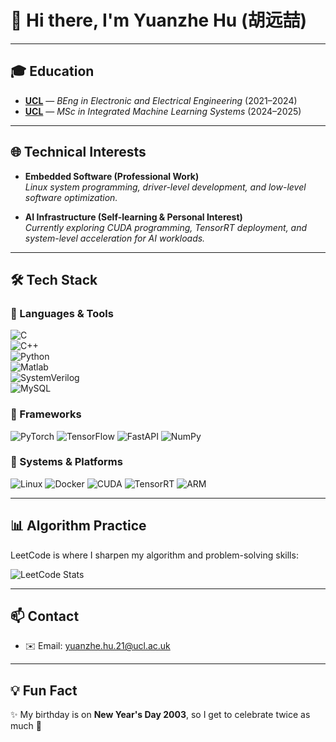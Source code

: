 # 👋 Hi there, I'm **Yuanzhe Hu (胡远喆)**

---

## 🎓 **Education**
- [**UCL**](https://www.ucl.ac.uk) — *BEng in Electronic and Electrical Engineering* (2021–2024)  
- [**UCL**](https://www.ucl.ac.uk) — *MSc in Integrated Machine Learning Systems* (2024–2025)  

---

## 🌐 **Technical Interests**
- **Embedded Software (Professional Work)**  
  *Linux system programming, driver-level development, and low-level software optimization.*  

- **AI Infrastructure (Self-learning & Personal Interest)**  
  *Currently exploring CUDA programming, TensorRT deployment, and system-level acceleration for AI workloads.*  

---

## 🛠️ **Tech Stack**

### 🔹 Languages & Tools  
![C](https://img.shields.io/badge/C-444444?style=for-the-badge&logo=c&logoColor=white)  
![C++](https://img.shields.io/badge/C++-00599C?style=for-the-badge&logo=c%2B%2B&logoColor=white)  
![Python](https://img.shields.io/badge/Python-3776AB?style=for-the-badge&logo=python&logoColor=white)  
![Matlab](https://img.shields.io/badge/Matlab-FF8C00?style=for-the-badge&logo=mathworks&logoColor=white)  
![SystemVerilog](https://img.shields.io/badge/SystemVerilog-0091BD?style=for-the-badge&logo=verilog&logoColor=white)  
![MySQL](https://img.shields.io/badge/MySQL-4479A1?style=for-the-badge&logo=mysql&logoColor=white)

### 🔹 Frameworks  
![PyTorch](https://img.shields.io/badge/PyTorch-EE4C2C?style=for-the-badge&logo=pytorch&logoColor=white)
![TensorFlow](https://img.shields.io/badge/TensorFlow-FF6F00?style=for-the-badge&logo=tensorflow&logoColor=white)
![FastAPI](https://img.shields.io/badge/FastAPI-009688?style=for-the-badge&logo=fastapi&logoColor=white)
![NumPy](https://img.shields.io/badge/NumPy-013243?style=for-the-badge&logo=numpy&logoColor=white)

### 🔹 Systems & Platforms  
![Linux](https://img.shields.io/badge/Linux-FCC624?style=for-the-badge&logo=linux&logoColor=black)
![Docker](https://img.shields.io/badge/Docker-2496ED?style=for-the-badge&logo=docker&logoColor=white)
![CUDA](https://img.shields.io/badge/CUDA-76B900?style=for-the-badge&logo=nvidia&logoColor=white)
![TensorRT](https://img.shields.io/badge/TensorRT-76B900?style=for-the-badge&logo=nvidia&logoColor=white)
![ARM](https://img.shields.io/badge/ARM-0091BD?style=for-the-badge&logo=arm&logoColor=white)

---

## 📊 **Algorithm Practice**
LeetCode is where I sharpen my algorithm and problem-solving skills:  

![LeetCode Stats](https://leetcard.jacoblin.cool/fervent-hofstadtervjc?site=cn&ext=heatmap&theme=light)

---

## 📫 **Contact**
- ✉️ Email: [yuanzhe.hu.21@ucl.ac.uk](mailto:yuanzhe.hu.21@ucl.ac.uk)  

---

## 💡 **Fun Fact**
✨ My birthday is on **New Year's Day 2003**, so I get to celebrate twice as much 🎉

